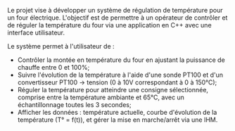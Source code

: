 Le projet vise à développer un système de régulation de température pour un four électrique.
L'objectif est de permettre à un opérateur de contrôler et de réguler la température du four via une application en C++ avec une interface utilisateur.

Le système permet à l'utilisateur de :
- Contrôler la montée en température du four en ajustant la puissance de chauffe entre 0 et 100%;
- Suivre l'évolution de la température à l'aide d'une sonde PT100 et d'un convertisseur PT100 -> tension (0 à 10V correspondant à 0 à 150°C);
- Réguler la température pour atteindre une consigne sélectionnée, comprise entre la température ambiante et 65°C, avec un échantillonnage toutes les 3 secondes;
- Afficher les données : température actuelle, courbe d'évolution de la température (T° = f(t)), et gérer la mise en marche/arrêt via une IHM.
